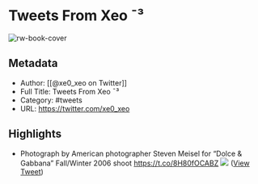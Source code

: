 # Tweets From Xeo ¯³

![rw-book-cover](https://pbs.twimg.com/profile_images/1583932610342195201/nha-IQug.jpg)

## Metadata
- Author: [[@xe0_xeo on Twitter]]
- Full Title: Tweets From Xeo ¯³
- Category: #tweets
- URL: https://twitter.com/xe0_xeo

## Highlights
- Photograph by American photographer Steven Meisel for “Dolce & Gabbana” Fall/Winter 2006 shoot https://t.co/8H80fOCABZ
  ![](https://pbs.twimg.com/media/FfY8O1ZaMAAiXyd.jpg) ([View Tweet](https://twitter.com/xe0_xeo/status/1582519058481971200))
